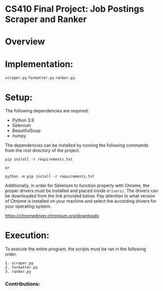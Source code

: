 # **CS410 Final Project: Job Postings Scraper and Ranker**

# Overview



# Implementation:
`scraper.py`
`formatter.py`
`ranker.py`


# Setup:

The following dependencies are required:
- Python 3.9
- Selenium
- BeautifulSoup
- numpy

The dependencies can be installed by running the following commands from the root directory of the project. 
```
pip install -r requirements.txt

or 

python -m pip install -r requirements.txt
```

Additionally, in order for Selenium to function properly with Chrome, the proper drivers must be installed and placed inside `drivers/`. The drivers can be downloaded from the link provided below. Pay attention to what version of Chrome is installed on your machine and select the according drivers for your operating system.  

https://chromedriver.chromium.org/downloads


# Execution:

To execute the entire program, the scripts must be ran in the following order. 
```
1. scraper.py
2. formatter.py
3. ranker.py
```

### Contributions:
